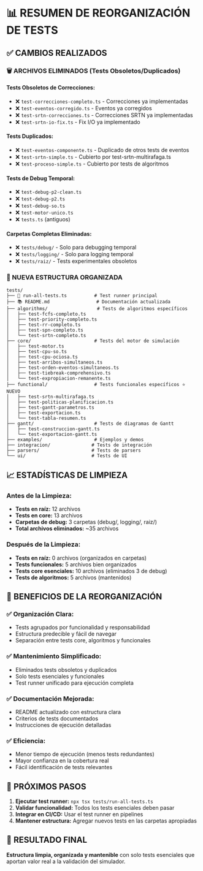 # 📊 RESUMEN DE REORGANIZACIÓN DE TESTS

## ✅ CAMBIOS REALIZADOS

### **🗑️ ARCHIVOS ELIMINADOS (Tests Obsoletos/Duplicados)**

#### **Tests Obsoletos de Correcciones:**
- ❌ `test-correcciones-completo.ts` - Correcciones ya implementadas
- ❌ `test-eventos-corregido.ts` - Eventos ya corregidos
- ❌ `test-srtn-correcciones.ts` - Correcciones SRTN ya implementadas
- ❌ `test-srtn-io-fix.ts` - Fix I/O ya implementado

#### **Tests Duplicados:**
- ❌ `test-eventos-componente.ts` - Duplicado de otros tests de eventos
- ❌ `test-srtn-simple.ts` - Cubierto por test-srtn-multirafaga.ts
- ❌ `test-proceso-simple.ts` - Cubierto por tests de algoritmos

#### **Tests de Debug Temporal:**
- ❌ `test-debug-p2-clean.ts`
- ❌ `test-debug-p2.ts`
- ❌ `test-debug-so.ts`
- ❌ `test-motor-unico.ts`
- ❌ `tests.ts` (antiguos)

#### **Carpetas Completas Eliminadas:**
- ❌ `tests/debug/` - Solo para debugging temporal
- ❌ `tests/logging/` - Solo para logging temporal  
- ❌ `tests/raiz/` - Tests experimentales obsoletos

### **📁 NUEVA ESTRUCTURA ORGANIZADA**

```
tests/
├── 🧪 run-all-tests.ts          # Test runner principal
├── 📚 README.md                 # Documentación actualizada
├── algorithms/                  # Tests de algoritmos específicos
│   ├── test-fcfs-completo.ts
│   ├── test-priority-completo.ts  
│   ├── test-rr-completo.ts
│   ├── test-spn-completo.ts
│   └── test-srtn-completo.ts
├── core/                       # Tests del motor de simulación
│   ├── test-motor.ts
│   ├── test-cpu-so.ts
│   ├── test-cpu-ociosa.ts
│   ├── test-arribos-simultaneos.ts
│   ├── test-orden-eventos-simultaneos.ts
│   ├── test-tiebreak-comprehensivo.ts
│   └── test-expropiacion-remanente.ts
├── functional/                 # Tests funcionales específicos ⭐ NUEVO
│   ├── test-srtn-multirafaga.ts
│   ├── test-politicas-planificacion.ts
│   ├── test-gantt-parametros.ts
│   ├── test-exportacion.ts
│   └── test-tabla-resumen.ts
├── gantt/                      # Tests de diagramas de Gantt
│   ├── test-construccion-gantt.ts
│   └── test-exportacion-gantt.ts
├── examples/                   # Ejemplos y demos
├── integracion/               # Tests de integración
├── parsers/                   # Tests de parsers
└── ui/                        # Tests de UI
```

## 📈 ESTADÍSTICAS DE LIMPIEZA

### **Antes de la Limpieza:**
- **Tests en raíz:** 12 archivos
- **Tests en core:** 13 archivos  
- **Carpetas de debug:** 3 carpetas (debug/, logging/, raiz/)
- **Total archivos eliminados:** ~35 archivos

### **Después de la Limpieza:**
- **Tests en raíz:** 0 archivos (organizados en carpetas)
- **Tests funcionales:** 5 archivos bien organizados
- **Tests core esenciales:** 10 archivos (eliminados 3 de debug)
- **Tests de algoritmos:** 5 archivos (mantenidos)

## 🎯 BENEFICIOS DE LA REORGANIZACIÓN

### **✅ Organización Clara:**
- Tests agrupados por funcionalidad y responsabilidad
- Estructura predecible y fácil de navegar
- Separación entre tests core, algoritmos y funcionales

### **✅ Mantenimiento Simplificado:**
- Eliminados tests obsoletos y duplicados
- Solo tests esenciales y funcionales
- Test runner unificado para ejecución completa

### **✅ Documentación Mejorada:**
- README actualizado con estructura clara
- Criterios de tests documentados
- Instrucciones de ejecución detalladas

### **✅ Eficiencia:**
- Menor tiempo de ejecución (menos tests redundantes)
- Mayor confianza en la cobertura real
- Fácil identificación de tests relevantes

## 🚀 PRÓXIMOS PASOS

1. **Ejecutar test runner:** `npx tsx tests/run-all-tests.ts`
2. **Validar funcionalidad:** Todos los tests esenciales deben pasar
3. **Integrar en CI/CD:** Usar el test runner en pipelines
4. **Mantener estructura:** Agregar nuevos tests en las carpetas apropiadas

## 🎉 RESULTADO FINAL

**Estructura limpia, organizada y mantenible** con solo tests esenciales que aportan valor real a la validación del simulador.